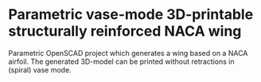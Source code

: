 # Parametric vase-mode 3D-printable structurally reinforced NACA wing

Parametric OpenSCAD project which generates a wing based on a NACA airfoil. The generated 3D-model can be printed without retractions in (spiral) vase mode.